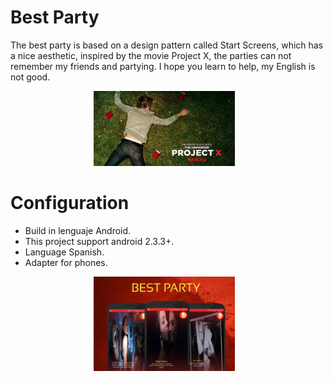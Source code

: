 Best Party
================

The best party is based on a design pattern called Start Screens, which has a nice aesthetic, inspired by the movie Project X, the parties can not remember my friends and partying.
I hope you learn to help, my English is not good.

<div align="center">
        <img width="45%" src="ScreenShots/proyectox.jpg" alt="About screen" title="About screen"</img>
        <img height="0" width="8px">
</div>

Configuration
================

- Build in lenguaje Android.
- This project support android 2.3.3+.
- Language Spanish.
- Adapter for phones.

<div align="center">
        <img width="45%" src="ScreenShots/wallpaperparty.png" alt="About screen" title="About screen"</img>
        <img height="0" width="8px">
</div>



